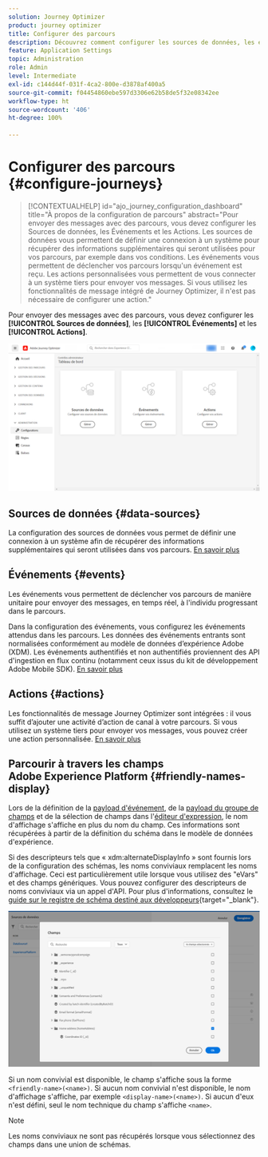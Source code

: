 ```yaml
---
solution: Journey Optimizer
product: journey optimizer
title: Configurer des parcours
description: Découvrez comment configurer les sources de données, les événements et les actions
feature: Application Settings
topic: Administration
role: Admin
level: Intermediate
exl-id: c144d44f-031f-4ca2-800e-d3878af400a5
source-git-commit: f04454860ebe597d3306e62b58de5f32e08342ee
workflow-type: ht
source-wordcount: '406'
ht-degree: 100%

---
```


# Configurer des parcours {#configure-journeys}

>[!CONTEXTUALHELP]
>id="ajo_journey_configuration_dashboard"
>title="À propos de la configuration de parcours"
>abstract="Pour envoyer des messages avec des parcours, vous devez configurer les Sources de données, les Événements et les Actions. Les sources de données vous permettent de définir une connexion à un système pour récupérer des informations supplémentaires qui seront utilisées pour vos parcours, par exemple dans vos conditions. Les événements vous permettent de déclencher vos parcours lorsqu&#39;un événement est reçu. Les actions personnalisées vous permettent de vous connecter à un système tiers pour envoyer vos messages. Si vous utilisez les fonctionnalités de message intégré de Journey Optimizer, il n&#39;est pas nécessaire de configurer une action."

Pour envoyer des messages avec des parcours, vous devez configurer les **[!UICONTROL Sources de données]**, les **[!UICONTROL Événements]** et les **[!UICONTROL Actions]**.

![](assets/admin-menu.png)

## Sources de données {#data-sources}

La configuration des sources de données vous permet de définir une connexion à un système afin de récupérer des informations supplémentaires qui seront utilisées dans vos parcours. [En savoir plus](../../using/datasource/about-data-sources.md)

## Événements {#events}

Les événements vous permettent de déclencher vos parcours de manière unitaire pour envoyer des messages, en temps réel, à l&#39;individu progressant dans le parcours.

Dans la configuration des événements, vous configurez les événements attendus dans les parcours. Les données des événements entrants sont normalisées conformément au modèle de données d’expérience Adobe (XDM). Les événements authentifiés et non authentifiés proviennent des API d&#39;ingestion en flux continu (notamment ceux issus du kit de développement Adobe Mobile SDK). [En savoir plus](../../using/event/about-events.md)

## Actions {#actions}

Les fonctionnalités de message Journey Optimizer sont intégrées : il vous suffit d’ajouter une activité d’action de canal à votre parcours. Si vous utilisez un système tiers pour envoyer vos messages, vous pouvez créer une action personnalisée. [En savoir plus](../../using/action/action.md)

## Parcourir à travers les champs Adobe Experience Platform {#friendly-names-display}

Lors de la définition de la [payload d&#39;événement](../event/about-creating.md#define-the-payload-fields), de la [payload du groupe de champs](../datasource/configure-data-sources.md#define-field-groups) et de la sélection de champs dans l&#39;[éditeur d&#39;expression](../building-journeys/expression/expressionadvanced.md), le nom d&#39;affichage s&#39;affiche en plus du nom du champ. Ces informations sont récupérées à partir de la définition du schéma dans le modèle de données d&#39;expérience.

Si des descripteurs tels que « xdm:alternateDisplayInfo » sont fournis lors de la configuration des schémas, les noms conviviaux remplacent les noms d&#39;affichage. Ceci est particulièrement utile lorsque vous utilisez des &quot;eVars&quot; et des champs génériques. Vous pouvez configurer des descripteurs de noms conviviaux via un appel d&#39;API. Pour plus d&#39;informations, consultez le [guide sur le registre de schéma destiné aux développeurs](https://experienceleague.adobe.com/docs/experience-platform/xdm/api/getting-started.html?lang=fr){target=&quot;_blank&quot;}.

![](assets/xdm-from-descriptors.png)

Si un nom convivial est disponible, le champ s&#39;affiche sous la forme `<friendly-name>(<name>)`. Si aucun nom convivial n&#39;est disponible, le nom d&#39;affichage s&#39;affiche, par exemple `<display-name>(<name>)`. Si aucun d&#39;eux n&#39;est défini, seul le nom technique du champ s&#39;affiche `<name>`.

>[!NOTE]
>
>Les noms conviviaux ne sont pas récupérés lorsque vous sélectionnez des champs dans une union de schémas.
